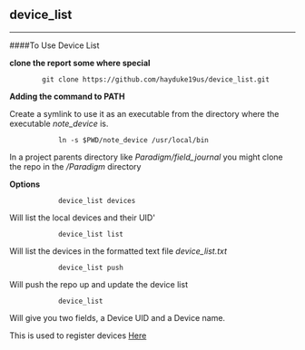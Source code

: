 ## device_list

---

####To Use Device List

**clone the report some where special**

			git clone https://github.com/hayduke19us/device_list.git

**Adding the command to PATH**

Create a symlink to use it as an executable from the directory where the
executable *note_device* is.

				ln -s $PWD/note_device /usr/local/bin 

In a project parents directory like *Paradigm/field_journal* you might clone the
repo in the */Paradigm* directory


**Options**

				device_list devices

Will list the local devices and their UID'

				device_list list

Will list the devices in the formatted text file *device_list.txt*


				device_list push

Will push the repo up and update the device list

				device_list 

Will give you two fields, a Device UID and a Device name.

This is used to register devices
[Here](https://developer.apple.com/account/ios/device/deviceCreate.action)
